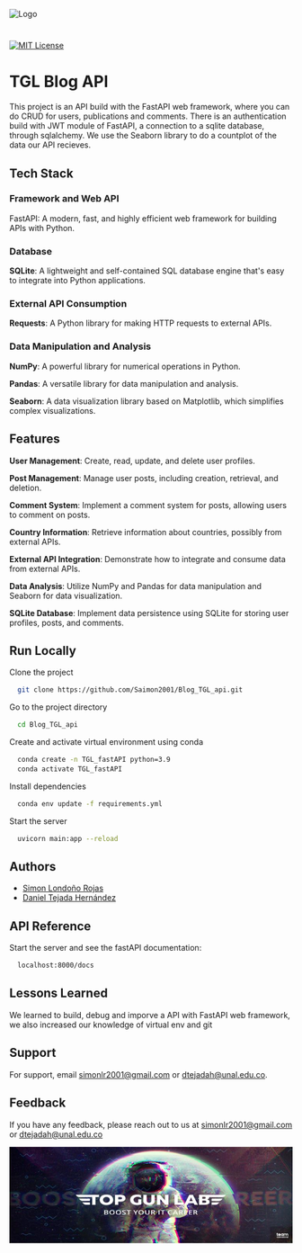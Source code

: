 

![Logo](./images/proyecto_final.png)
#
[![MIT License](https://img.shields.io/badge/License-MIT-green.svg)](https://choosealicense.com/licenses/mit/)

# TGL Blog API


This project is an API build with the FastAPI web framework, where you can do CRUD for users, publications and comments. There is an authentication build with JWT module of FastAPI, a connection to a sqlite database, through sqlalchemy. We use the Seaborn library to do a countplot of the data our API recieves. 


## Tech Stack


### **Framework and Web API**
FastAPI: A modern, fast, and highly efficient web framework for building APIs with Python.

### **Database**
**SQLite**: A lightweight and self-contained SQL database engine that's easy to integrate into Python applications.

### **External API Consumption**
**Requests**: A Python library for making HTTP requests to external APIs.

### **Data Manipulation and Analysis**
**NumPy**: A powerful library for numerical operations in Python.

**Pandas**: A versatile library for data manipulation and analysis.

**Seaborn**: A data visualization library based on Matplotlib, which simplifies complex visualizations.

## Features

**User Management**: Create, read, update, and delete user profiles.

**Post Management**: Manage user posts, including creation, retrieval, and deletion.

**Comment System**: Implement a comment system for posts, allowing users to comment on posts.

**Country Information**: Retrieve information about countries, possibly from external APIs.

**External API Integration**: Demonstrate how to integrate and consume data from external APIs.

**Data Analysis**: Utilize NumPy and Pandas for data manipulation and Seaborn for data visualization.

**SQLite Database**: Implement data persistence using SQLite for storing user profiles, posts, and comments.


## Run Locally

Clone the project

```bash
  git clone https://github.com/Saimon2001/Blog_TGL_api.git
```

Go to the project directory

```bash
  cd Blog_TGL_api
```

Create and activate virtual environment using conda

```bash
  conda create -n TGL_fastAPI python=3.9
  conda activate TGL_fastAPI
```

Install dependencies

```bash
  conda env update -f requirements.yml
```

Start the server

```bash
  uvicorn main:app --reload
```


## Authors

- [Simon Londoño Rojas]([https://www.linkedin.com/in/simon-londono-rojas])
- [Daniel Tejada Hernández]([www.linkedin.com/in/dtejadah])


## API Reference

Start the server and see the fastAPI documentation: 
```bash
  localhost:8000/docs
```

## Lessons Learned

We learned to build, debug and imporve a API with FastAPI web framework, we also increased our knowledge of virtual env and git


## Support

For support, email simonlr2001@gmail.com or dtejadah@unal.edu.co.


## Feedback

If you have any feedback, please reach out to us at simonlr2001@gmail.com or dtejadah@unal.edu.co


![Logo](./images/topGunLab.jpg)
